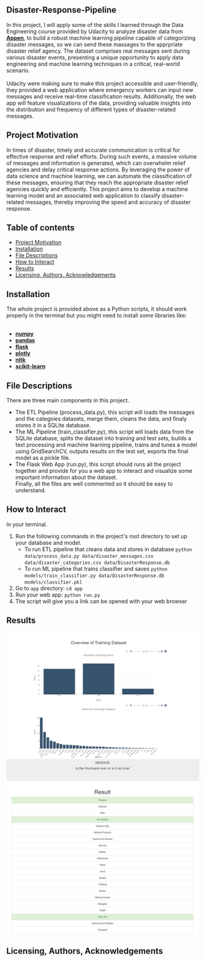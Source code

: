 ## Disaster-Response-Pipeline
In this project, I will apply some of the skills I learned through the Data Engineering course provided by Udacity to analyze disaster data from <a href="https://www.appen.com/"><strong>Appen</strong></a>, to build a robust machine learning pipeline capable of categorizing disaster messages, so we can send these massages to the apprpriate disaster relief agency. The dataset comprises real messages sent during various disaster events, presenting a unique opportunity to apply data engineering and machine learning techniques in a critical, real-world scenario. <br> <br>
Udacity were making sure to make this project accessible and user-friendly, they provided a web application where emergency workers can input new messages and receive real-time classification results. Additionally, the web app will feature visualizations of the data, providing valuable insights into the distribution and frequency of different types of disaster-related messages.

## Project Motivation <a name="motivation"></a>
In times of disaster, timely and accurate communication is critical for effective response and relief efforts. During such events, a massive volume of messages and information is generated, which can overwhelm relief agencies and delay critical response actions. By leveraging the power of data science and machine learning, we can automate the classification of these messages, ensuring that they reach the appropriate disaster relief agencies quickly and efficiently. This project aims to develop a machine learning model and an associated web application to classify disaster-related messages, thereby improving the speed and accuracy of disaster response.

## Table of contents
- [Project Motivation](#motivation)
- [Installation](#installation)
- [File Descriptions](#files)
- [How to Interact](#interaction)
- [Results](#results)
- [Licensing, Authors, Acknowledgements](#licensing)

## Installation <a name="installation"></a>
The whole project is provided above as a Python scripts, it should work properly in the terminal but you might need to install some libraries like: <br> <br>
  - <a href="https://numpy.org/install/"><strong>numpy</strong></a> <br>
  - <a href="https://pandas.pydata.org/pandas-docs/stable/getting_started/install.html"><strong>pandas</strong></a> <br>
  - <a href="https://flask.palletsprojects.com/en/3.0.x/installation/"><strong>flask</strong></a> <br>
  - <a href="https://pypi.org/project/plotly/"><strong>plotly</strong></a> <br>
  - <a href="https://pypi.org/project/nltk/"><strong>nltk</strong></a> <br>
  - <a href="https://pypi.org/project/scikit-learn/"><strong>scikit-learn</strong></a> <br>
  
## File Descriptions <a name="files"></a>
There are three main components in this project. <br>
- The ETL Pipeline (process_data.py), this script will loads the messages and the categoies datasets, merge them, cleans the data, and finaly stores it in a SQLite database.
- The ML Pipeline (train_classifier.py), this script will loads data from the SQLite database, splits the dataset into training and test sets, builds a text processing and machine learning pipeline, trains and tunes a model using GridSearchCV, outputs results on the test set, exports the final model as a pickle file.
- The Flask Web App (run.py), this script should runs all the project together and provide for you a web app to interact and visualize some important information about the dataset. <br>
Finally, all the files are well commented so it should be easy to understand. 

## How to Interact <a name="interaction"></a>
In your terminal. <br>
1. Run the following commands in the project's root directory to set up your database and model.
   - To run ETL pipeline that cleans data and stores in database
        `python data/process_data.py data/disaster_messages.csv data/disaster_categories.csv data/DisasterResponse.db`
   - To run ML pipeline that trains classifier and saves
        `python models/train_classifier.py data/DisasterResponse.db models/classifier.pkl`
2. Go to `app` directory: `cd app`
3. Run your web app: `python run.py`
4. The script will give you a link can be opened with your web browser

## Results <a name="results"></a>
![](images/Distributions.png)
![](images/Results.png)

## Licensing, Authors, Acknowledgements <a name="licensing"></a>
